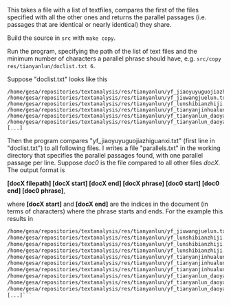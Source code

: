 This takes a file with a list of textfiles, compares the first of the files specified with all the other ones and returns the parallel passages (i.e. passages that are identical or nearly identical) they share.

Build the source in `src` with `make copy`.

Run the program, specifying the path of the list of text files and the minimum number of characters a parallel phrase should have, e.g. `src/copy res/tianyanlun/doclist.txt 6`.

Suppose "doclist.txt" looks like this

```
/home/gesa/repositories/textanalysis/res/tianyanlun/yf_jiaoyuyuguojiazhiguanxi.txt
/home/gesa/repositories/textanalysis/res/tianyanlun/yf_jiuwangjuelun.txt
/home/gesa/repositories/textanalysis/res/tianyanlun/yf_lunshibianzhiji.txt
/home/gesa/repositories/textanalysis/res/tianyanlun/yf_tianyanjinhualun.txt
/home/gesa/repositories/textanalysis/res/tianyanlun/yf_tianyanlun_daoyan15_zuizhi.txt
/home/gesa/repositories/textanalysis/res/tianyanlun/yf_tianyanlun_daoyan16jinwei.txt
[...]
```

Then the program compares "yf_jiaoyuyuguojiazhiguanxi.txt" (first line in "doclist.txt") to all following files. I writes a file "parallels.txt" in the working directory that specifies the parallel passages found, with one parallel passage per line. Suppose *doc0* is the file compared to all other files *docX*. The output format is

**[docX filepath] [docX start] [docX end] [docX phrase] [doc0 start] [doc0 end] [doc0 phrase]**,

where **[docX start]** and **[docX end]** are the indices in the document (in terms of characters) where the phrase starts and ends.
For the example this results in

```/home/gesa/repositories/textanalysis/res/tianyanlun/yf_jiuwangjuelun.txt        4       16      作者：嚴復　清          8       20      作者：嚴復　清   
/home/gesa/repositories/textanalysis/res/tianyanlun/yf_jiuwangjuelun.txt        8890    8895    無以易也。      697     703     無以易也。
/home/gesa/repositories/textanalysis/res/tianyanlun/yf_lunshibianzhiji.txt      5       17      作者：嚴復　清          8       20      作者：嚴復　清   
/home/gesa/repositories/textanalysis/res/tianyanlun/yf_lunshibianzhiji.txt      2067    2072    者也。  1717    1723    者也。今
/home/gesa/repositories/textanalysis/res/tianyanlun/yf_lunshibianzhiji.txt      2483    2490    ，皆非狂易失心  1563    1569    ，非狂易失心
/home/gesa/repositories/textanalysis/res/tianyanlun/yf_tianyanjinhualun.txt     5       17      作者：嚴復　清          8       20      作者：嚴復　清   
/home/gesa/repositories/textanalysis/res/tianyanlun/yf_tianyanjinhualun.txt     2194    2200    其所以然之故    224     230     其所以然之故
/home/gesa/repositories/textanalysis/res/tianyanlun/yf_tianyanjinhualun.txt     5493    5498    考五洲歷史      515     521     考五洲之歷史
/home/gesa/repositories/textanalysis/res/tianyanlun/yf_tianyanlun_daoyan16jinwei.txt    1240    1245    於絕景而馳      1163    1168    於絕景而馳
/home/gesa/repositories/textanalysis/res/tianyanlun/yf_tianyanlun_daoyan17_shanqun.txt  417     423     為何如牧乎？    1303    1309    為何如乎？由
/home/gesa/repositories/textanalysis/res/tianyanlun/yf_tianyanlun_daoyan17_shanqun.txt  527     534     者也；又必其人  555     561     者也；必其種
[...]```
